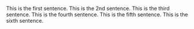 This is the first sentence. This is the 2nd sentence. 
This is the third sentence. This is the fourth sentence. This is the fifth sentence.
This is the sixth sentence.
